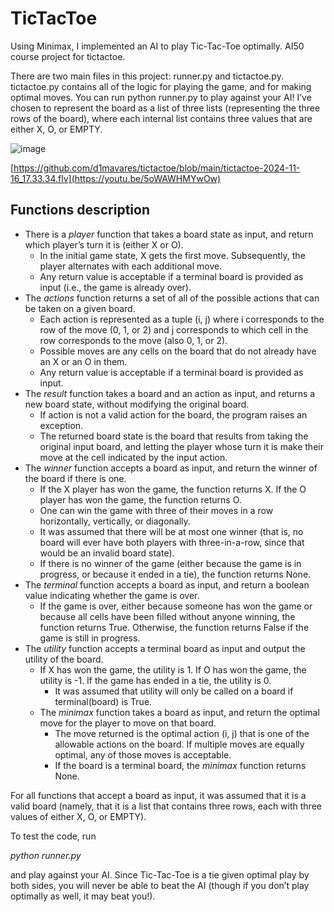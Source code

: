 # TicTacToe
Using Minimax, I implemented an AI to play Tic-Tac-Toe optimally. AI50 course project for tictactoe.

There are two main files in this project: runner.py and tictactoe.py. tictactoe.py contains all of the logic for playing the game, and for making optimal moves. You can run python runner.py to play against your AI! I’ve chosen to represent the board as a list of three lists (representing the three rows of the board), where each internal list contains three values that are either X, O, or EMPTY.

![image](https://github.com/d1mavares/tictactoe/assets/87578768/b616ecc6-dd70-4e54-8056-1c6ea611846e)

[https://github.com/d1mavares/tictactoe/blob/main/tictactoe-2024-11-16_17.33.34.flv](https://youtu.be/5oWAWHMYwOw)

## Functions description

- There is a *player* function that takes a board state as input, and return which player’s turn it is (either X or O).
  - In the initial game state, X gets the first move. Subsequently, the player alternates with each additional move.
  - Any return value is acceptable if a terminal board is provided as input (i.e., the game is already over).
- The *actions* function returns a set of all of the possible actions that can be taken on a given board.
  - Each action is represented as a tuple (i, j) where i corresponds to the row of the move (0, 1, or 2) and j corresponds to which cell in the row corresponds to the move (also 0, 1, or 2).
  - Possible moves are any cells on the board that do not already have an X or an O in them.
  - Any return value is acceptable if a terminal board is provided as input.
- The *result* function takes a board and an action as input, and returns a new board state, without modifying the original board.
    - If action is not a valid action for the board, the program raises an exception.
    - The returned board state is the board that results from taking the original input board, and letting the player whose turn it is make their move at the cell indicated by the input action.
- The *winner* function accepts a board as input, and return the winner of the board if there is one.
  - If the X player has won the game, the function returns X. If the O player has won the game, the function returns O.
  - One can win the game with three of their moves in a row horizontally, vertically, or diagonally.
  - It was assumed that there will be at most one winner (that is, no board will ever have both players with three-in-a-row, since that would be an invalid board state).
  - If there is no winner of the game (either because the game is in progress, or because it ended in a tie), the function returns None.
- The *terminal* function accepts a board as input, and return a boolean value indicating whether the game is over.
  - If the game is over, either because someone has won the game or because all cells have been filled without anyone winning, the function returns True. Otherwise, the function returns False if the game is still in progress.
- The *utility* function accepts a terminal board as input and output the utility of the board.
  - If X has won the game, the utility is 1. If O has won the game, the utility is -1. If the game has ended in a tie, the utility is 0.
    - It was assumed that utility will only be called on a board if terminal(board) is True.
  - The *minimax* function takes a board as input, and return the optimal move for the player to move on that board.
    - The move returned is the optimal action (i, j) that is one of the allowable actions on the board. If multiple moves are equally optimal, any of those moves is acceptable.
    - If the board is a terminal board, the *minimax* function returns None.

For all functions that accept a board as input, it was assumed that it is a valid board (namely, that it is a list that contains three rows, each with three values of either X, O, or EMPTY). 

To test the code, run 

*python runner.py*

and play against your AI. Since Tic-Tac-Toe is a tie given optimal play by both sides, you will never be able to beat the AI (though if you don’t play optimally as well, it may beat you!).
